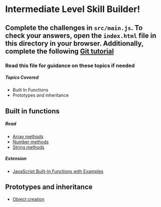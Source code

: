 # Intermediate Level Skill Builder!

## Complete the challenges in ```src/main.js```. To check your answers, open the ```index.html``` file in this directory in your browser. Additionally, complete the following [Git tutorial](http://gitimmersion.com/lab_01.html)

### Read this file for guidance on these topics if needed

##### Topics Covered

- Built In Functions
- Prototypes and inheritance

## Built in functions

##### Read
- [Array methods](http://www.w3schools.com/js/js_array_methods.asp)
- [Number methods](http://www.w3schools.com/js/js_number_methods.asp)
- [String methods](http://www.w3schools.com/js/js_string_methods.asp)

##### Extension

- [JavaScript Built-In Functions with Examples](http://www.programming-free.com/2012/07/javascript-built-in-functions-with.html)

## Prototypes and inheritance

- [Object creation](https://ui.dev/javascript-inheritance-and-the-prototype-chain/)


